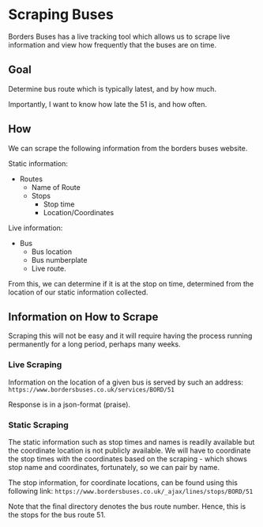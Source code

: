 # Scraping Buses

Borders Buses has a live tracking tool which allows us to scrape live information and view how frequently that the buses are on time.

## Goal 
Determine bus route which is typically latest, and by how much.

Importantly, I want to know how late the 51 is, and how often. 

## How 

We can scrape the following information from the borders buses website.

Static information:
- Routes
    - Name of Route
    - Stops
        - Stop time 
        - Location/Coordinates


Live information:
- Bus 
    - Bus location
    - Bus numberplate
    - Live route.

From this, we can determine if it is at the stop on time, determined from the location of our static information collected.

## Information on How to Scrape

Scraping this will not be easy and it will require having the process running permanently for a long period, perhaps many weeks.

### Live Scraping

Information on the location of a given bus is served by such an address:
``` https://www.bordersbuses.co.uk/services/BORD/51 ```

Response is in a json-format (praise). 

### Static Scraping

The static information such as stop times and names is readily available but the coordinate location is not publicly available.
We will have to coordinate the stop times with the coordinates based on the scraping - which shows stop name and coordinates, fortunately, so we can pair by name.

The stop information, for coordinate locations, can be found using this following link: 
``` https://www.bordersbuses.co.uk/_ajax/lines/stops/BORD/51 ```

Note that the final directory denotes the bus route number. Hence, this is the stops for the bus route 51.
